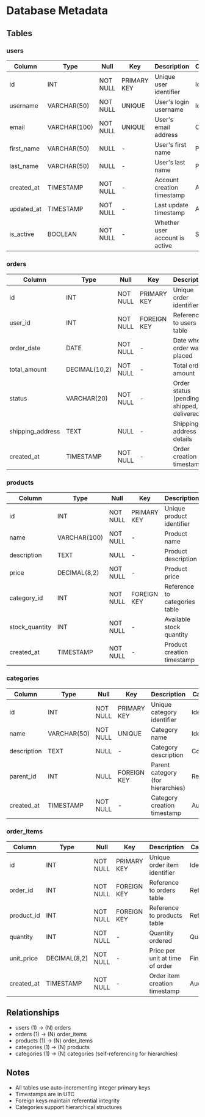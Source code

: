 # Database Metadata

## Tables

### users
| Column | Type | Null | Key | Description | Category |
|--------|------|------|-----|-------------|----------|
| id | INT | NOT NULL | PRIMARY KEY | Unique user identifier | Identity |
| username | VARCHAR(50) | NOT NULL | UNIQUE | User's login username | Identity |
| email | VARCHAR(100) | NOT NULL | UNIQUE | User's email address | Contact |
| first_name | VARCHAR(50) | NULL | - | User's first name | Personal |
| last_name | VARCHAR(50) | NULL | - | User's last name | Personal |
| created_at | TIMESTAMP | NOT NULL | - | Account creation timestamp | Audit |
| updated_at | TIMESTAMP | NOT NULL | - | Last update timestamp | Audit |
| is_active | BOOLEAN | NOT NULL | - | Whether user account is active | Status |

### orders
| Column | Type | Null | Key | Description | Category |
|--------|------|------|-----|-------------|----------|
| id | INT | NOT NULL | PRIMARY KEY | Unique order identifier | Identity |
| user_id | INT | NOT NULL | FOREIGN KEY | Reference to users table | Reference |
| order_date | DATE | NOT NULL | - | Date when order was placed | Temporal |
| total_amount | DECIMAL(10,2) | NOT NULL | - | Total order amount | Financial |
| status | VARCHAR(20) | NOT NULL | - | Order status (pending, shipped, delivered) | Status |
| shipping_address | TEXT | NULL | - | Shipping address details | Location |
| created_at | TIMESTAMP | NOT NULL | - | Order creation timestamp | Audit |

### products
| Column | Type | Null | Key | Description | Category |
|--------|------|------|-----|-------------|----------|
| id | INT | NOT NULL | PRIMARY KEY | Unique product identifier | Identity |
| name | VARCHAR(100) | NOT NULL | - | Product name | Identity |
| description | TEXT | NULL | - | Product description | Content |
| price | DECIMAL(8,2) | NOT NULL | - | Product price | Financial |
| category_id | INT | NOT NULL | FOREIGN KEY | Reference to categories table | Reference |
| stock_quantity | INT | NOT NULL | - | Available stock quantity | Inventory |
| created_at | TIMESTAMP | NOT NULL | - | Product creation timestamp | Audit |

### categories
| Column | Type | Null | Key | Description | Category |
|--------|------|------|-----|-------------|----------|
| id | INT | NOT NULL | PRIMARY KEY | Unique category identifier | Identity |
| name | VARCHAR(50) | NOT NULL | UNIQUE | Category name | Identity |
| description | TEXT | NULL | - | Category description | Content |
| parent_id | INT | NULL | FOREIGN KEY | Parent category (for hierarchies) | Reference |
| created_at | TIMESTAMP | NOT NULL | - | Category creation timestamp | Audit |

### order_items
| Column | Type | Null | Key | Description | Category |
|--------|------|------|-----|-------------|----------|
| id | INT | NOT NULL | PRIMARY KEY | Unique order item identifier | Identity |
| order_id | INT | NOT NULL | FOREIGN KEY | Reference to orders table | Reference |
| product_id | INT | NOT NULL | FOREIGN KEY | Reference to products table | Reference |
| quantity | INT | NOT NULL | - | Quantity ordered | Quantity |
| unit_price | DECIMAL(8,2) | NOT NULL | - | Price per unit at time of order | Financial |
| created_at | TIMESTAMP | NOT NULL | - | Order item creation timestamp | Audit |

## Relationships
- users (1) → (N) orders
- orders (1) → (N) order_items
- products (1) → (N) order_items
- categories (1) → (N) products
- categories (1) → (N) categories (self-referencing for hierarchies)

## Notes
- All tables use auto-incrementing integer primary keys
- Timestamps are in UTC
- Foreign keys maintain referential integrity
- Categories support hierarchical structures
